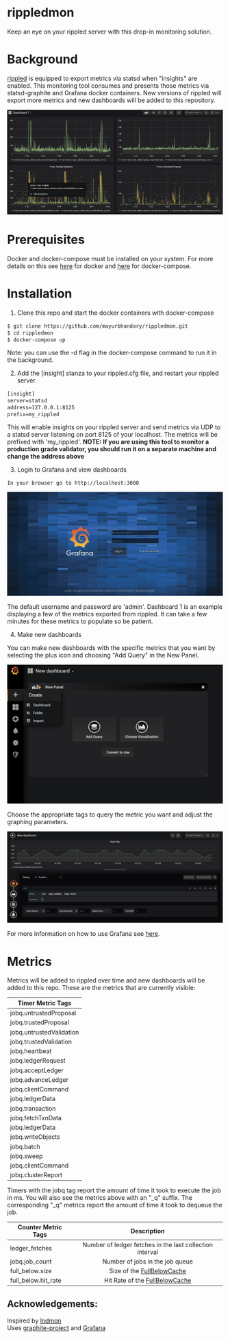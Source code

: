 # rippledmon
Keep an eye on your rippled server with this drop-in monitoring solution.


# Background
[rippled](https://github.com/ripple/rippled) is equipped to export metrics via statsd when "insights" are enabled. This monitoring tool consumes and presents those metrics via statsd-graphite and Grafana docker containers. New versions of rippled will export more metrics and new dashboards will be added to this repository. 

![Dashboard](dashboard.png)


# Prerequisites 
Docker and docker-compose must be installed on your system. For more details on this see [here](https://docs.docker.com/install/) for docker and [here](https://docs.docker.com/compose/install/) for docker-compose.


# Installation

1. Clone this repo and start the docker containers with docker-compose

```
$ git clone https://github.com/mayurbhandary/rippledmon.git
$ cd rippledmon
$ docker-compose up
```
Note: you can use the -d flag in the docker-compose command to run it in the background.

2. Add the [insight] stanza to your rippled.cfg file, and restart your rippled server.

```
[insight]
server=statsd
address=127.0.0.1:8125
prefix=my_rippled
```

This will enable insights on your rippled server and send metrics via UDP to a statsd server listening on port 8125 of your localhost. The metrics will be prefixed with 'my_rippled'. **NOTE: If you are using this tool to monitor a production grade validator, you should run it on a separate machine and change the address above** 

3. Login to Grafana and view dashboards

```
In your browser go to http://localhost:3000 
```
![Login](Login.png)

The default username and password are 'admin'. Dashboard 1 is an example displaying a few of the metrics exported from rippled. It can take a few minutes for these metrics to populate so be patient. 

4. Make new dashboards

You can make new dashboards with the specific metrics that you want by selecting the plus icon and choosing "Add Query" in the New Panel. 

![Add Dashboard](New_Dashboard.png)

Choose the appropriate tags to query the metric you want and adjust the graphing parameters.

![New Query](New_Query.png)

For more information on how to use Grafana see [here](https://grafana.com/docs/grafana/latest/guides/getting_started/).

# Metrics

Metrics will be added to rippled over time and new dashboards will be added to this repo. These are the metrics that are currently visible: 

| Timer Metric Tags |
|----------|
| jobq.untrustedProposal | 
| jobq.trustedProposal |
| jobq.untrustedValidation |
| jobq.trustedValidation |
| jobq.heartbeat | 
| jobq.ledgerRequest |  
| jobq.acceptLedger |
| jobq.advanceLedger |
| jobq.clientCommand |
| jobq.ledgerData |
| jobq.transaction | 
| jobq.fetchTxnData | 
| jobq.ledgerData |
| jobq.writeObjects |
| jobq.batch |
| jobq.sweep |
| jobq.clientCommand |
| jobq.clusterReport |

Timers with the jobq tag report the amount of time it took to execute the job in ms. You will also see the metrics above with an "_q" suffix. The corresponding "_q" metrics report the amount of time it took to dequeue the job. 

| Counter Metric Tags |Description|
|---------------------|:---------:|
| ledger_fetches | Number of ledger fetches in the last collection interval|
| jobq.job_count | Number of jobs in the job queue |
| full_below.size | Size of the [FullBelowCache](https://github.com/ripple/rippled/blob/develop/src/ripple/shamap/FullBelowCache.h)
| full_below.hit_rate | Hit Rate of the [FullBelowCache](https://github.com/ripple/rippled/blob/develop/src/ripple/shamap/FullBelowCache.h) 

## Acknowledgements:
Inspired by [lndmon](https://github.com/lightninglabs/lndmon)  
Uses [graphite-project](https://github.com/graphite-project/docker-graphite-statsd) and [Grafana](https://github.com/grafana/grafana)




    












